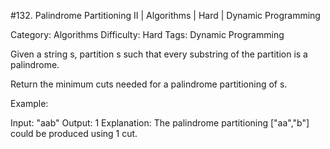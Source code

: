 #132. Palindrome Partitioning II | Algorithms | Hard | Dynamic Programming

Category: Algorithms
Difficulty: Hard
Tags: Dynamic Programming

Given a string s, partition s such that every substring of the partition is a palindrome.

Return the minimum cuts needed for a palindrome partitioning of s.

Example:


Input: "aab"
Output: 1
Explanation: The palindrome partitioning ["aa","b"] could be produced using 1 cut.


